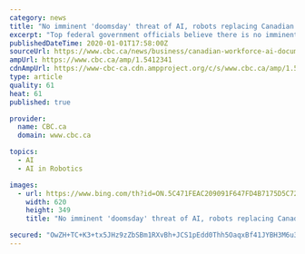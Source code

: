 ```yaml
---
category: news
title: "No imminent 'doomsday' threat of AI, robots replacing Canadian workers but report cites concerns"
excerpt: "Top federal government officials believe there is no imminent threat that artificial intelligence and robots will displace large segments of the Canadian workforce, newly released documents show. In work done last year, federal experts found the likelihood of a \"doomsday\" scenario where automation eliminates half of Canadian jobs to be ..."
publishedDateTime: 2020-01-01T17:58:00Z
sourceUrl: https://www.cbc.ca/news/business/canadian-workforce-ai-documents-1.5412341
ampUrl: https://www.cbc.ca/amp/1.5412341
cdnAmpUrl: https://www-cbc-ca.cdn.ampproject.org/c/s/www.cbc.ca/amp/1.5412341
type: article
quality: 61
heat: 61
published: true

provider:
  name: CBC.ca
  domain: www.cbc.ca

topics:
  - AI
  - AI in Robotics

images:
  - url: https://www.bing.com/th?id=ON.5C471FEAC209091F647FD4B7175D5C72
    width: 620
    height: 349
    title: "No imminent 'doomsday' threat of AI, robots replacing Canadian workers but report cites concerns"

secured: "OwZH+TC+K3+tx5JHz9zZbSBm1RXvBh+JCS1pEdd0Thh5OaqxBf41JYBH3M6u3GaB5nEXMllaHXHGUc7mfmIiXtjr6qfQw+UyfEoIn35EnBpxSNBh+D7P+AG65bC0Kz1pFymigxm/0H8AX471ESyBHEi8lUAraiDOLt2o+pskgTnfhuIWw8dJCDUMGktaZUtlfihCSYBkumb2IyUeY/bAwePsiMZ+V4dOc8ekbQvdIRkjo8ZxTFav+syHilpx+6irMj3E/+mzXgG1IVeyURp02g==;wBFNb79qdmhwVNYH8ysT5Q=="
---
```


